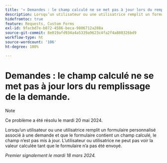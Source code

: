 ```yaml
---
title: '« Demandes : le champ calculé ne se met pas à jour lors du remplissage de la demande. »'
description: Lorsqu’un utilisateur ou une utilisatrice remplit un formulaire personnalisé associé à une demande et que le formulaire contient un champ calculé, le champ n’est pas mis à jour. L’utilisateur ou utilisatrice ne peut pas voir la valeur calculée tant que le formulaire n’a pas été envoyé.
hidefromtoc: true
feature: Requests, Custom Forms
exl-id: 9facbd7e-b072-4586-beca-9806712a288a
source-git-commit: 8e019afd934a4a5339a9623c4fa2f4a880326bd9
workflow-type: ht
source-wordcount: '106'
ht-degree: 100%

---
```


# Demandes : le champ calculé ne se met pas à jour lors du remplissage de la demande.

>[!NOTE]
>
>Ce problème a été résolu le mardi 20 mai 2024.

Lorsqu’un utilisateur ou une utilisatrice remplit un formulaire personnalisé associé à une demande et que le formulaire contient un champ calculé, le champ n’est pas mis à jour. L’utilisateur ou utilisatrice ne peut pas voir la valeur calculée tant que le formulaire n’a pas été envoyé.

_Premier signalement le mardi 18 mars 2024._

